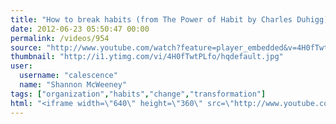 ```yaml
---
title: "How to break habits (from The Power of Habit by Charles Duhigg)"
date: 2012-06-23 05:50:47 00:00
permalink: /videos/954
source: "http://www.youtube.com/watch?feature=player_embedded&v=4H0fTwtPLfo#!"
thumbnail: "http://i1.ytimg.com/vi/4H0fTwtPLfo/hqdefault.jpg"
user:
  username: "calescence"
  name: "Shannon McWeeney"
tags: ["organization","habits","change","transformation"]
html: "<iframe width=\"640\" height=\"360\" src=\"http://www.youtube.com/embed/4H0fTwtPLfo?wmode=transparent&fs=1&feature=oembed\" frameborder=\"0\" allowfullscreen></iframe>"
---
```


